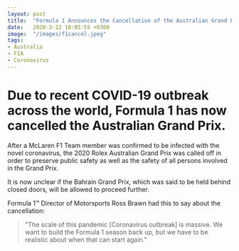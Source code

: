 ```yaml
---
layout: post
title:  "Formula 1 Announces the Cancellation of the Australian Grand Prix"
date:   2020-3-12 18:05:55 +0300
image:  "/images/f1cancel.jpeg"
tags:   
- Australia
- FIA
- Coronavirus
---
```


# Due to recent COVID-19 outbreak across the world, Formula 1 has now cancelled the Australian Grand Prix.

After a McLaren F1 Team member was confirmed to be infected with the novel coronavirus, the 2020 Rolex Australian Grand Prix was called off in order to preserve public safety as well as the safety of all persons involved in the Grand Prix.

It is now unclear if the Bahrain Grand Prix, which was said to be held behind closed doors, will be allowed to proceed further.

Formula 1™ Director of Motorsports Ross Brawn had this to say about the cancellation:

> "The scale of this pandemic [Coronavirus outbreak] is massive. We want to build the Formula 1 season back up, but we have to be realistic about when that can start again." 




